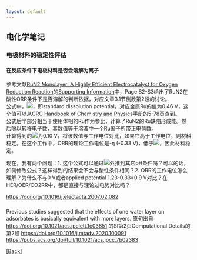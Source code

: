 ```yaml
---
layout: default
---
```


## 电化学笔记

### 电极材料的稳定性评估

#### 在反应条件下电极材料是否会溶解为离子
参考文献[RuN2 Monolayer: A Highly Efficient Electrocatalyst for Oxygen Reduction Reaction](<https://doi.org/10.1021/acsami.0c11824>)的[Supporting Information](<https://pubs.acs.org/doi/suppl/10.1021/acsami.0c11824/suppl_file/am0c11824_si_001.pdf>)中，Page S2-S3给出了RuN2在酸性ORR条件下是否溶解的判断依据，对应文章3.1节倒数第2段的讨论。  
公式中，<img src="http://latex.codecogs.com/svg.latex?U^{0}" />，即standard dissolution potential，对应金属Ru的值为0.46 V，这个值可以从[CRC Handbook of Chemistry and Physics](<https://hbcp.chemnetbase.com/faces/contents/ContentsSearch.xhtml>)手册的5-78页查到。  
公式后半部分相当于使用体相的Ru作为参比，计算了RuN2的Ru缺陷形成能。然后除以转移电子数，其数值等于溶液中一个Ru离子所带正电荷数。  
计算得到的<img src="http://latex.codecogs.com/svg.latex?U_{\rm{dis}}" />为0.10 V，将该数值与工作电位对比，如果它高于工作电位，则材料稳定。在这个工作中，ORR的理论工作电位是-η (-0.33 V)，低于<img src="http://latex.codecogs.com/svg.latex?U_{\rm{dis}}" />，因此材料稳定。

现在，我有两个问题：1. 这个公式可以通过<img src="http://latex.codecogs.com/svg.latex?k_{\rm{B}}T\ln[\rm{H^{+}}]" />外推到其它pH条件吗？可以的话，如何修改公式？这样得到的结果会不会与酸性条件相同？2. ORR的工作电位怎么理解？为什么不与0 V或者applied potential 1.23-0.33=0.9 V对比？在HER/OER/CO2RR中，都是直接与理论过电势对比吗？

https://doi.org/10.1016/j.electacta.2007.02.082

### 

Previous studies suggested that the effects of one water layer on adsorbates is basically equivalent with more layers.
原句出自
<https://doi.org/10.1021/acs.jpclett.1c03851>
的SI第2页Computational Details的第2段
<https://doi.org/10.1016/j.mtadv.2020.100091>
<https://pubs.acs.org/doi/full/10.1021/acs.jpcc.7b02383>


[[Back]](../)
